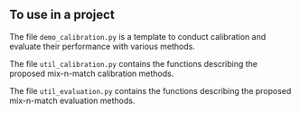 ## To use in a project

The file `demo_calibration.py` is a template to conduct calibration and evaluate their performance with various methods.

The file `util_calibration.py` contains the functions describing the proposed mix-n-match calibration methods.

The file `util_evaluation.py` contains the functions describing the proposed mix-n-match evaluation methods.
